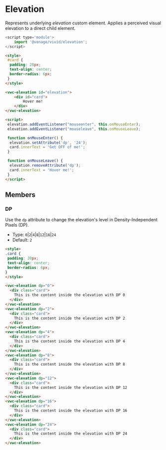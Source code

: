 # Elevation

Represents underlying _elevation_ custom element.
Applies a perceived visual elevation to a direct child element.

```js
<script type='module'>
    import '@vonage/vivid/elevation';
</script>
```

```html preview
<style>
 #card {
  padding: 20px;
  text-align: center;
  border-radius: 6px;
 }
</style>

<vwc-elevation id="elevation">
    <div id="card">
        Hover me!
    </div>
</vwc-elevation>

<script>
 elevation.addEventListener("mouseenter", this.onMouseEnter);
 elevation.addEventListener("mouseleave", this.onMouseLeave);

 function onMouseEnter() {
  elevation.setAttribute('dp', '24');
  card.innerText = 'Get OFF of me!';
 }

 function onMouseLeave() {
  elevation.removeAttribute('dp');
  card.innerText = 'Hover me!';
 }
</script>

```

## Members

### DP

Use the `dp` attribute to change the elevation's level in Density-Independent Pixels (DP).

- Type: `0`|`2`|`4`|`8`|`12`|`16`|`24`
- Default: `2`

```html preview blocks
<style>
.card {
 padding: 20px;
 text-align: center;
 border-radius: 6px;
}
</style>

<vwc-elevation dp="0">
  <div class="card">
    This is the content inside the elevation with DP 0
  </div>
</vwc-elevation>
<vwc-elevation dp="2">
  <div class="card">
    This is the content inside the elevation with DP 2
  </div>
</vwc-elevation>
<vwc-elevation dp="4">
  <div class="card">
    This is the content inside the elevation with DP 4
  </div>
</vwc-elevation>
<vwc-elevation dp="8">
  <div class="card">
    This is the content inside the elevation with DP 8
  </div>
</vwc-elevation>
<vwc-elevation dp="12">
  <div class="card">
    This is the content inside the elevation with DP 12
  </div>
</vwc-elevation>
<vwc-elevation dp="16">
  <div class="card">
    This is the content inside the elevation with DP 16
  </div>
</vwc-elevation>
<vwc-elevation dp="24">
  <div class="card">
    This is the content inside the elevation with DP 24
  </div>
</vwc-elevation>
```
